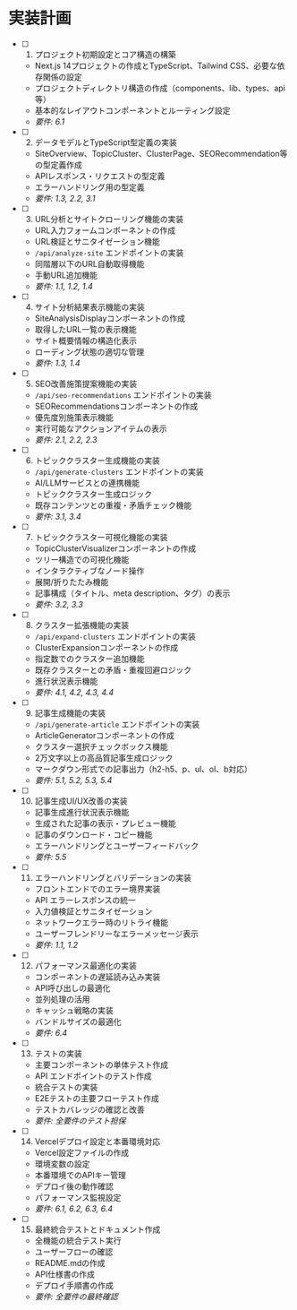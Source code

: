 # 実装計画

- [ ] 1. プロジェクト初期設定とコア構造の構築
  - Next.js 14プロジェクトの作成とTypeScript、Tailwind CSS、必要な依存関係の設定
  - プロジェクトディレクトリ構造の作成（components、lib、types、api等）
  - 基本的なレイアウトコンポーネントとルーティング設定
  - _要件: 6.1_

- [ ] 2. データモデルとTypeScript型定義の実装
  - SiteOverview、TopicCluster、ClusterPage、SEORecommendation等の型定義作成
  - APIレスポンス・リクエストの型定義
  - エラーハンドリング用の型定義
  - _要件: 1.3, 2.2, 3.1_

- [ ] 3. URL分析とサイトクローリング機能の実装
  - URL入力フォームコンポーネントの作成
  - URL検証とサニタイゼーション機能
  - `/api/analyze-site` エンドポイントの実装
  - 同階層以下のURL自動取得機能
  - 手動URL追加機能
  - _要件: 1.1, 1.2, 1.4_

- [ ] 4. サイト分析結果表示機能の実装
  - SiteAnalysisDisplayコンポーネントの作成
  - 取得したURL一覧の表示機能
  - サイト概要情報の構造化表示
  - ローディング状態の適切な管理
  - _要件: 1.3, 1.4_

- [ ] 5. SEO改善施策提案機能の実装
  - `/api/seo-recommendations` エンドポイントの実装
  - SEORecommendationsコンポーネントの作成
  - 優先度別施策表示機能
  - 実行可能なアクションアイテムの表示
  - _要件: 2.1, 2.2, 2.3_

- [ ] 6. トピッククラスター生成機能の実装
  - `/api/generate-clusters` エンドポイントの実装
  - AI/LLMサービスとの連携機能
  - トピッククラスター生成ロジック
  - 既存コンテンツとの重複・矛盾チェック機能
  - _要件: 3.1, 3.4_

- [ ] 7. トピッククラスター可視化機能の実装
  - TopicClusterVisualizerコンポーネントの作成
  - ツリー構造での可視化機能
  - インタラクティブなノード操作
  - 展開/折りたたみ機能
  - 記事構成（タイトル、meta description、タグ）の表示
  - _要件: 3.2, 3.3_

- [ ] 8. クラスター拡張機能の実装
  - `/api/expand-clusters` エンドポイントの実装
  - ClusterExpansionコンポーネントの作成
  - 指定数でのクラスター追加機能
  - 既存クラスターとの矛盾・重複回避ロジック
  - 進行状況表示機能
  - _要件: 4.1, 4.2, 4.3, 4.4_

- [ ] 9. 記事生成機能の実装
  - `/api/generate-article` エンドポイントの実装
  - ArticleGeneratorコンポーネントの作成
  - クラスター選択チェックボックス機能
  - 2万文字以上の高品質記事生成ロジック
  - マークダウン形式での記事出力（h2-h5、p、ul、ol、b対応）
  - _要件: 5.1, 5.2, 5.3, 5.4_

- [ ] 10. 記事生成UI/UX改善の実装
  - 記事生成進行状況表示機能
  - 生成された記事の表示・プレビュー機能
  - 記事のダウンロード・コピー機能
  - エラーハンドリングとユーザーフィードバック
  - _要件: 5.5_

- [ ] 11. エラーハンドリングとバリデーションの実装
  - フロントエンドでのエラー境界実装
  - API エラーレスポンスの統一
  - 入力値検証とサニタイゼーション
  - ネットワークエラー時のリトライ機能
  - ユーザーフレンドリーなエラーメッセージ表示
  - _要件: 1.1, 1.2_

- [ ] 12. パフォーマンス最適化の実装
  - コンポーネントの遅延読み込み実装
  - API呼び出しの最適化
  - 並列処理の活用
  - キャッシュ戦略の実装
  - バンドルサイズの最適化
  - _要件: 6.4_

- [ ] 13. テストの実装
  - 主要コンポーネントの単体テスト作成
  - API エンドポイントのテスト作成
  - 統合テストの実装
  - E2Eテストの主要フローテスト作成
  - テストカバレッジの確認と改善
  - _要件: 全要件のテスト担保_

- [ ] 14. Vercelデプロイ設定と本番環境対応
  - Vercel設定ファイルの作成
  - 環境変数の設定
  - 本番環境でのAPIキー管理
  - デプロイ後の動作確認
  - パフォーマンス監視設定
  - _要件: 6.1, 6.2, 6.3, 6.4_

- [ ] 15. 最終統合テストとドキュメント作成
  - 全機能の統合テスト実行
  - ユーザーフローの確認
  - README.mdの作成
  - API仕様書の作成
  - デプロイ手順書の作成
  - _要件: 全要件の最終確認_